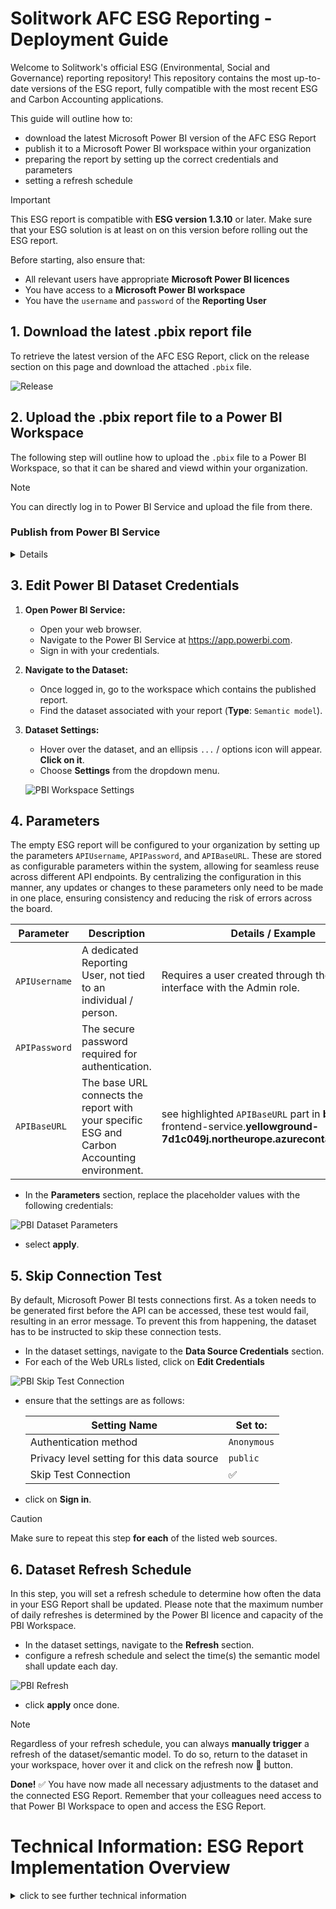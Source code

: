 # **Solitwork** AFC ESG Reporting - Deployment Guide
Welcome to Solitwork's official ESG (Environmental, Social and Governance) reporting repository! This repository contains the most up-to-date versions of the ESG report, fully compatible with the most recent ESG and Carbon Accounting applications.

This guide will outline how to:  
 - download the latest Microsoft Power BI version of the AFC ESG Report 
 - publish it to a Microsoft Power BI workspace within your organization
 - preparing the report by setting up the correct credentials and parameters
 - setting a refresh schedule 


> [!IMPORTANT]
> This ESG report is compatible with **ESG version 1.3.10** or later.
> Make sure that your ESG solution is at least on on this version before rolling out the ESG report. 
>
> Before starting, also ensure that:
>
> - All relevant users have appropriate **Microsoft Power BI licences**
> - You have access to a **Microsoft Power BI workspace**
> - You have the `username` and `password` of the **Reporting User**


## 1. Download the latest .pbix report file
To retrieve the latest version of the AFC ESG Report, click on the release section on this page and download the attached `.pbix` file. 

   ![Release](images/Navigate%20Release.png)


## 2. Upload the .pbix report file to a Power BI Workspace
The following step will outline how to upload the `.pbix` file to a Power BI Workspace, so that it can be shared and viewd within your organization. 

> [!NOTE]
> You can directly log in to Power BI Service and upload the file from there.

### Publish from Power BI Service
<details>

1. Log in to your **Power BI Account** (via https://app.powerbi.com)
2. Navigate to the appropriate Power BI Workspace or create a new workspace.

   ![PBI Workspace](images/PBI%20Workspace.jpg)

3. Click **Upload** and select the `.pbix` file you have previously downloaded.

   ![PBI Workspace Upload](images/PBI%20Workspace%20Upload.png)

4. Continue with **Step 3** of this guide.
</details>


## 3. Edit Power BI Dataset Credentials 

1.	**Open Power BI Service:**
    - Open your web browser.
    - Navigate to the Power BI Service at https://app.powerbi.com.
    - Sign in with your credentials.

2.	**Navigate to the Dataset:**
    - Once logged in, go to the workspace which contains the published report.
    - Find the dataset associated with your report (**Type**: `Semantic model`).

3.	**Dataset Settings:**
    - Hover over the dataset, and an ellipsis `...` / options icon will appear. **Click on it**.
    - Choose **Settings** from the dropdown menu.

    ![PBI Workspace Settings](images/PBI%20Dataset%20Settings.png)

## 4. Parameters

   The empty ESG report will be configured to your organization by setting up the parameters `APIUsername`, `APIPassword`, and `APIBaseURL`. These are stored as configurable parameters within the system, allowing for seamless reuse across different API endpoints. By centralizing the configuration in this manner, any updates or      changes to these    parameters only need to be made in one place, ensuring consistency and reducing the risk of errors across the board.


   | Parameter                   | Description                                                                                    | Details / Example                                                                                                                |
   |-----------------------------|------------------------------------------------------------------------------------------------|----------------------------------------------------------------------------------------------------------------------------------|
   | `APIUsername`               | A dedicated Reporting User, not tied to an individual / person.                                | Requires a user created through the ESG user interface with the Admin role.                                                      |
   | `APIPassword`               | The secure password required for authentication.                                               |                                                                                                                                  |
   | `APIBaseURL`                | The base URL connects the report with your specific ESG and Carbon Accounting environment.     | see highlighted `APIBaseURL` part in **bold**:  esg-frontend-service.**yellowground-7d1c049j.northeurope.azurecontainerapps.io** |

   - In the **Parameters** section, replace the placeholder values with the following credentials:
  
   ![PBI Dataset Parameters](images/PBI%20Dataset%20Parameters.png)


   - select **apply**.


## 5. Skip Connection Test

   By default, Microsoft Power BI tests connections first. As a token needs to be generated first before the API can be accessed, these test would fail, resulting in an error message. To prevent this from happening, the dataset has to be instructed to skip these connection tests.

   - In the dataset settings, navigate to the **Data Source Credentials** section.
   - For each of the Web URLs listed, click on **Edit Credentials**
  
   ![PBI Skip Test Connection](images/PBI%20Skip%20Test%20Connection.png)

   - ensure that the settings are as follows:
  
      | Setting Name                               | Set to:             |
      |--------------------------------------------|---------------------|
      | Authentication method                      | `Anonymous`         |
      | Privacy level setting for this data source | `public`            |
      | Skip Test Connection                       | :white_check_mark:  |

   - click on **Sign in**.

   > [!CAUTION]
   > Make sure to repeat this step **for each** of the listed web sources.

## 6. Dataset Refresh Schedule

   In this step, you will set a refresh schedule to determine how often the data in your ESG Report shall be updated. Please note that the maximum number of daily refreshes is determined by the Power BI licence and capacity of the PBI Workspace. 

   - In the dataset settings, navigate to the **Refresh** section.
   - configure a refresh schedule and select the time(s) the semantic model shall update each day.

   ![PBI Refresh](images/PBI%20Refresh%20Schedule.png)

   - click **apply** once done. 

   > [!NOTE]
   > Regardless of your refresh schedule, you can always **manually trigger** a refresh of the dataset/semantic model.
   > To do so, return to the dataset in your workspace, hover over it and click on the refresh now :arrows_counterclockwise: button. 

**Done!** :white_check_mark: You have now made all necessary adjustments to the dataset and the connected ESG Report. 
Remember that your colleagues need access to that Power BI Workspace to open and access the ESG Report. 



# Technical Information: ESG Report Implementation Overview

<details>
<summary>click to see further technical information</summary>

## Using the Report
To utilize this report effectively, please follow these steps:

1. **Download the Report**

2. **Open the Power Query Editor**

3. **Configuration**: Configure report with your specific parameters:
    - **Username**: Your organizational username for authentication.
    - **Password**: A secure password required for authentication.
    - **Base URL**: The base URL connects the report with your specific ESG and Carbon Accounting environment.

By setting up these parameters, you will ensure that the report functions correctly within your operational context, allowing you to leverage the latest insights and analyses provided.

![API Overview](images/API%20Overview.png)

## Parameters
In the ESG reporting system, the foundational step involves setting up parameters such as `APIUsername`, `APIPassword`, and `APIBaseURL`. These are stored as configurable parameters within the system, allowing for seamless reuse across different API endpoints. By centralizing the configuration in this manner, any updates or changes to these parameters only need to be made in one place, ensuring consistency and reducing the risk of errors across the board.

## Token Retrieval Function
To ensure secure and authorized access to the APIs, our system automates the token retrieval process through a dedicated function `fnGetToken`. This function is crucial for maintaining secure communication with the API by fetching an authentication token using your credentials.

## Data Retrieval Function
Each API endpoint is equipped with a function designed to retrieve one page of paginated data, ensuring efficient data access for our ESG reporting system. Functions such as `fnGetNextPageSurveys` dynamically adjust to retrieve the next page based on the last page accessed, facilitating seamless navigation through large datasets.

## Dynamic Pagination Function
The `fnGenerateByPage` function is designed to automate the complete retrieval of data from paginated API endpoints in Power BI. It works in conjunction with specific pagination functions, like `fnGetNextPageSurveys`, to ensure that all pages of data are fetched seamlessly until no more results are available from the API.

## Retrieving Data from the API
The primary goal is to safely and efficiently retrieve the full set of data from the API. This combines all the previously mentioned features and parameters to ensure a smooth process of importing data into a Power BI report.

```m
let
    Surveys = fnGenerateByPage(fnGetNextPageSurveys)
in
    Surveys
```
</details>

